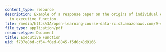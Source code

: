 ```yaml
---
content_type: resource
description: Example of a response paper on the origins of individual differences
  in executive function.
file: /media/https%3A/open-learning-course-data-rc.s3.amazonaws.com/9-s915-developmental-cognitive-neuroscience-spring-2012/f737e8bdcf54f0ed0845f5d6c40d9166_MIT9_S915S12_sample_wk10.pdf
file_type: application/pdf
resourcetype: Document
title: Executive Function
uid: f737e8bd-cf54-f0ed-0845-f5d6c40d9166
---
```


